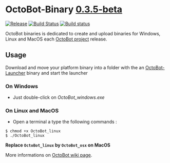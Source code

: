 # OctoBot-Binary [0.3.5-beta](https://github.com/Drakkar-Software/OctoBot/tree/dev/docs/CHANGELOG.md)
[![Release](https://img.shields.io/github/downloads/Drakkar-Software/OctoBot-Binary/total.svg)](https://github.com/Drakkar-Software/OctoBot-Binary/releases)
[![Build Status](https://api.travis-ci.org/Drakkar-Software/OctoBot-Binary.svg?branch=master)](https://travis-ci.org/Drakkar-Software/OctoBot-Binary) 
[![Build status](https://ci.appveyor.com/api/projects/status/c653oepp67qdwnb5?svg=true)](https://ci.appveyor.com/project/Herklos/octobot-binary)

OctoBot binaries is dedicated to create and upload binaries for Windows, Linux and MacOS each [OctoBot project](https://github.com/Drakkar-Software/OctoBot) release.

## Usage
Download and move your platform binary into a folder with the an [OctoBot-Launcher](https://github.com/Drakkar-Software/OctoBot-Launcher) binary and start the launcher

### On Windows
- Just double-click on *OctoBot_windows.exe*

### On Linux and MacOS
- Open a terminal a type the following commands :
```
$ chmod +x OctoBot_linux
$ ./OctoBot_linux
```

**Replace `OctoBot_linux` by `OctoBot_osx` on MacOS**

More informations on [OctoBot wiki page](https://github.com/Drakkar-Software/OctoBot/wiki/Installation).
